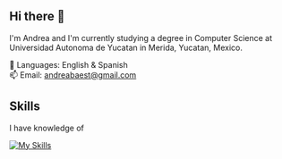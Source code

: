 ## Hi there 👋
I'm Andrea and I'm currently studying a degree in Computer Science at Universidad Autonoma de Yucatan in Merida, Yucatan, Mexico.

💬 Languages: English & Spanish                         
📫 Email: andreabaest@gmail.com

## Skills
I have knowledge of

[![My Skills](https://skillicons.dev/icons?i=c,cpp,java,html,css,js,ae)](https://skillicons.dev)

